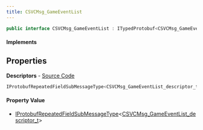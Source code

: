 ```yaml
---
title: CSVCMsg_GameEventList
---
```


```csharp
public interface CSVCMsg_GameEventList : ITypedProtobuf<CSVCMsg_GameEventList>, INativeHandle
```

#### Implements

## Properties

**Descriptors** - [Source Code](https://github.com/swiftly-solution/swiftlys2/blob/master/managed/src/SwiftlyS2.Generated/Protobufs/Interfaces/CSVCMsg_GameEventList.cs#L13)

```csharp
IProtobufRepeatedFieldSubMessageType<CSVCMsg_GameEventList_descriptor_t> Descriptors { get; }
```

#### Property Value

- [IProtobufRepeatedFieldSubMessageType](/docs/api/shared/netmessages/iprotobufrepeatedfieldsubmessagetype-1)<[CSVCMsg_GameEventList_descriptor_t](/docs/api/shared/protobufdefinitions/csvcmsg_gameeventlist_descriptor_t)>

